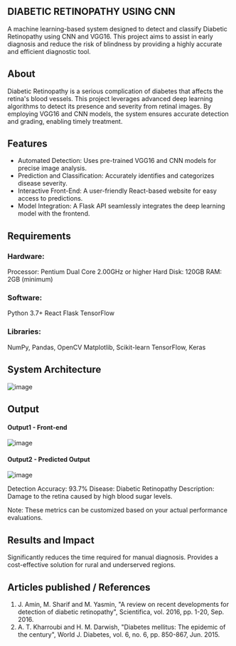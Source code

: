 ## DIABETIC RETINOPATHY USING CNN
A machine learning-based system designed to detect and classify Diabetic Retinopathy using CNN and VGG16. This project aims to assist in early diagnosis and reduce the risk of blindness by providing a highly accurate and efficient diagnostic tool.

## About
Diabetic Retinopathy is a serious complication of diabetes that affects the retina's blood vessels. This project leverages advanced deep learning algorithms to detect its presence and severity from retinal images. By employing VGG16 and CNN models, the system ensures accurate detection and grading, enabling timely treatment.

## Features
- Automated Detection: Uses pre-trained VGG16 and CNN models for precise image analysis.
- Prediction and Classification: Accurately identifies and categorizes disease severity.
- Interactive Front-End: A user-friendly React-based website for easy access to predictions.
- Model Integration: A Flask API seamlessly integrates the deep learning model with the frontend.

## Requirements
### Hardware:
Processor: Pentium Dual Core 2.00GHz or higher
Hard Disk: 120GB
RAM: 2GB (minimum)

### Software:
Python 3.7+
React
Flask
TensorFlow

### Libraries:
NumPy, Pandas, OpenCV
Matplotlib, Scikit-learn
TensorFlow, Keras

## System Architecture

![image](https://github.com/user-attachments/assets/e70c1f72-bfce-414e-b1dc-0b7d69c081ad)

## Output
#### Output1 - Front-end

![image](https://github.com/user-attachments/assets/18f2c60a-e767-4a05-963a-12eeb5f6969b)

#### Output2 - Predicted Output

![image](https://github.com/user-attachments/assets/588ac269-0b17-403c-a110-492febde77d3)

Detection Accuracy: 93.7%
Disease: Diabetic Retinopathy
Description: Damage to the retina caused by high blood sugar levels.

Note: These metrics can be customized based on your actual performance evaluations.

## Results and Impact
Significantly reduces the time required for manual diagnosis.
Provides a cost-effective solution for rural and underserved regions.

## Articles published / References
1. J. Amin, M. Sharif and M. Yasmin, "A review on recent developments for detection of diabetic retinopathy", Scientifica, vol. 2016, pp. 1-20, Sep. 2016. 
2. A. T. Kharroubi and H. M. Darwish, "Diabetes mellitus: The epidemic of the century", World J. Diabetes, vol. 6, no. 6, pp. 850-867, Jun. 2015. 





